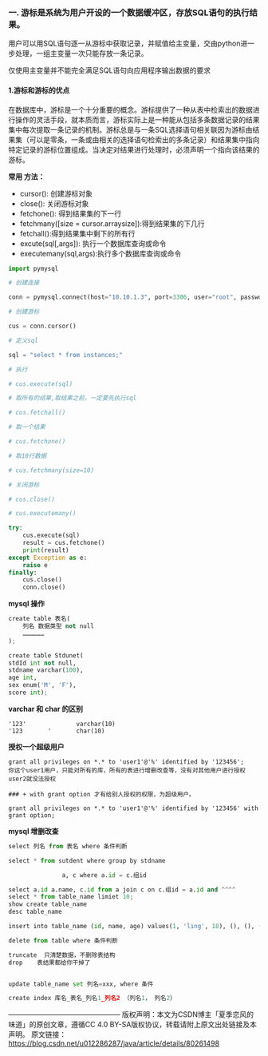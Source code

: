 ### 一. 游标是系统为用户开设的一个数据缓冲区，存放SQL语句的执行结果。

用户可以用SQL语句逐一从游标中获取记录，并赋值给主变量，交由python进一步处理，一组主变量一次只能存放一条记录。

仅使用主变量并不能完全满足SQL语句向应用程序输出数据的要求

#### 1.游标和游标的优点

在数据库中，游标是一个十分重要的概念。游标提供了一种从表中检索出的数据进行操作的灵活手段，就本质而言，游标实际上是一种能从包括多条数据记录的结果集中每次提取一条记录的机制。游标总是与一条SQL选择语句相关联因为游标由结果集（可以是零条，一条或由相关的选择语句检索出的多条记录）和结果集中指向特定记录的游标位置组成。当决定对结果进行处理时，必须声明一个指向该结果的游标。

**常用 方法：**

- cursor(): 创建游标对象
- close(): 关闭游标对象
- fetchone(): 得到结果集的下一行
- fetchmany([size = cursor.arraysize]):得到结果集的下几行
- fetchall():得到结果集中剩下的所有行
- excute(sql[,args]): 执行一个数据库查询或命令
- executemany(sql,args):执行多个数据库查询或命令



```python
import pymysql

# 创建连接

conn = pymysql.connect(host="10.10.1.3", port=3306, user="root", passwd="passw0rd", db="nova")

# 创建游标

cus = conn.cursor()

# 定义sql

sql = "select * from instances;"

# 执行

# cus.execute(sql)

# 取所有的结果,取结果之前，一定要先执行sql

# cus.fetchall()

# 取一个结果

# cus.fetchone()

# 取10行数据

# cus.fetchmany(size=10)

# 关闭游标

# cus.close()

# cus.executemany()

try:
    cus.execute(sql)
    result = cus.fetchone()
    print(result)
except Exception as e:
    raise e
finally:
    cus.close()
    conn.close()
```


**mysql 操作**

```python
create table 表名(
    列名 数据类型 not null
    ………………
);

create table Stdunet(
stdId int not null,
stdname varchar(100),
age int,
sex enum('M', 'F'),
score int);
```



**varchar 和 char 的区别**

```
'123'              varchar(10)
'123       '       char(10)
```



**授权一个超级用户**

```
grant all privileges on *.* to 'user1'@'%' identified by '123456';
你这个user1用户，只能对所有的库，所有的表进行增删改查等，没有对其他用户进行授权   user2就没法授权

### + with grant option 才有给别人授权的权限，为超级用户。

grant all privileges on *.* to 'user1'@'%' identified by '123456' with grant option;
```


**mysql 增删改查**

```python
select 列名 from 表名 where 条件判断

select * from sutdent where group by stdname

               a, c where a.id = c.组id

select a.id a.name, c.id from a join c on c.组id = a.id and ^^^^
select * from table_name limiet 10;
show create table_name
desc table_name

insert into table_name (id, name, age) values(1, 'ling', 18), (), (), ();

delete from table where 条件判断

truncate  只清楚数据，不删除表结构
drop    表结果都给你干掉了


update table_name set 列名=xxx, where 条件

create index 库名_表名_列名1_列名2 （列名1， 列名2）
```



————————————————
版权声明：本文为CSDN博主「夏季恋风的味道」的原创文章，遵循CC 4.0 BY-SA版权协议，转载请附上原文出处链接及本声明。
原文链接：https://blog.csdn.net/u012286287/java/article/details/80261498